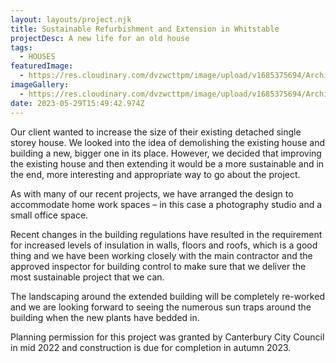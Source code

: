 ```yaml
---
layout: layouts/project.njk
title: Sustainable Refurbishment and Extension in Whitstable
projectDesc: A new life for an old house
tags:
  - HOUSES
featuredImage:
  - https://res.cloudinary.com/dvzwcttpm/image/upload/v1685375694/Architecture_Whitstable_Tankerton_Front_Elevation_o44nn1.jpg
imageGallery:
  - https://res.cloudinary.com/dvzwcttpm/image/upload/v1685375694/Architecture_Whitstable_Tankerton_Front_Elevation_o44nn1.jpg
date: 2023-05-29T15:49:42.974Z
---
```

Our client wanted to increase the size of their existing detached single storey house. We looked into the idea of demolishing the existing house and building a new, bigger one in its place. However, we decided that improving the existing house and then extending it would be a more sustainable and in the end, more interesting and appropriate way to go about the project.



As with many of our recent projects, we have arranged the design to accommodate home work spaces – in this case a photography studio and a small office space.



Recent changes in the building regulations have resulted in the requirement for increased levels of insulation in walls, floors and roofs, which is a good thing and we have been working closely with the main contractor and the approved inspector for building control to make sure that we deliver the most sustainable project that we can.



The landscaping around the extended building will be completely re-worked and we are looking forward to seeing the numerous sun traps around the building when the new plants have bedded in.



Planning permission for this project was granted by Canterbury City Council in mid 2022 and construction is due for completion in autumn 2023.
